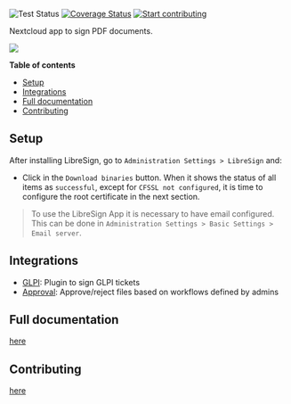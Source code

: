 ![Test Status](https://github.com/libresign/libresign/workflows/PHPUnit/badge.svg?branch=main)
[![Coverage Status](https://coveralls.io/repos/github/LibreSign/libresign/badge.svg?branch=main)](https://coveralls.io/github/LibreSign/libresign?branch=main)
[![Start contributing](https://img.shields.io/github/issues/LibreSign/libresign/good%20first%20issue?color=7057ff&label=Contribute)](https://github.com/LibreSign/libresign/issues?q=is%3Aissue+is%3Aopen+sort%3Aupdated-desc+label%3A%22good+first+issue%22)

Nextcloud app to sign PDF documents.

<img src="img/LibreSign.png" />

**Table of contents**
- [Setup](#setup)
- [Integrations](#integrations)
- [Full documentation](#full-documentation)
- [Contributing](#contributing)

## Setup

After installing LibreSign, go to `Administration Settings > LibreSign` and:
* Click in the `Download binaries` button. When it shows the status of all items as `successful`, except for `CFSSL not configured`, it is time to configure the root certificate in the next section.

> To use the LibreSign App it is necessary to have email configured. This can be done in  `Administration Settings > Basic Settings > Email server`.

## Integrations

* [GLPI](https://github.com/LibreSign/libresign-glpi): Plugin to sign GLPI tickets
* [Approval](https://github.com/nextcloud/approval): Approve/reject files based on workflows defined by admins

## Full documentation

[here](https://libresign.github.io/)

## Contributing

[here](/CONTRIBUTING.md)
